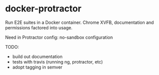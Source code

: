 # docker-protractor
Run E2E suites in a Docker container. Chrome XVFB, documentation and permissions factored into usage. 

Need in Protractor config:
no-sandbox configuration


TODO:

- build out documentation
- tests with travis (running ng, protractor, etc)
- adopt tagging in semver